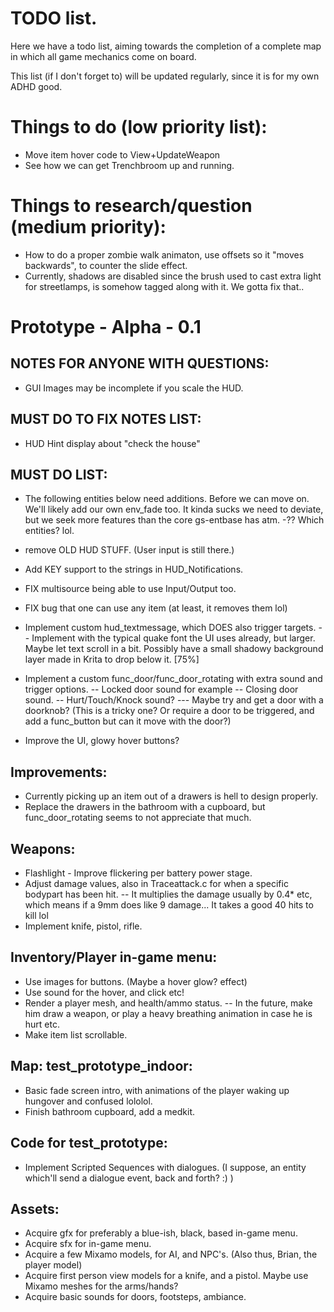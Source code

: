 # TODO list.
Here we have a todo list, aiming towards the completion of a complete map
in which all game mechanics come on board.

This list (if I don't forget to) will be updated regularly, since it is for
my own ADHD good.

# Things to do (low priority list):
- Move item hover code to View+UpdateWeapon
- See how we can get Trenchbroom up and running.

# Things to research/question (medium priority):
- How to do a proper zombie walk animaton, use offsets so it "moves backwards", to counter the slide effect.
- Currently, shadows are disabled since the brush used to cast extra light for streetlamps, is somehow tagged along with it.
  We gotta fix that..

# Prototype - Alpha - 0.1
## NOTES FOR ANYONE WITH QUESTIONS:
- GUI Images may be incomplete if you scale the HUD.

## MUST DO TO FIX NOTES LIST:
- HUD Hint display about "check the house"

## MUST DO LIST:

- The following entities below need additions. Before we can move on.
We'll likely add our own env_fade too. It kinda sucks we need to
deviate, but we seek more features than the core gs-entbase has atm.
  -?? Which entities? lol.

- remove OLD HUD STUFF. (User input is still there.)

- Add KEY support to the strings in HUD_Notifications.

- FIX multisource being able to use Input/Output too.
- FIX bug that one can use any item (at least, it removes them lol) 

- Implement custom hud_textmessage, which DOES also trigger targets.
  -- Implement with the typical quake font the UI uses already, but
     larger. Maybe let text scroll in a bit. Possibly have a small shadowy background layer made in Krita to drop below it.
  [75%]

- Implement a custom func_door/func_door_rotating with extra sound and trigger options.
  -- Locked door sound for example
  -- Closing door sound.
  -- Hurt/Touch/Knock sound?
  --- Maybe try and get a door with a doorknob? (This is a tricky one?
  Or require a door to be triggered, and add a func_button but can it move with the door?)

- Improve the UI, glowy hover buttons?

## Improvements:
- Currently picking up an item out of a drawers is hell to design properly.
- Replace the drawers in the bathroom with a cupboard, but func_door_rotating seems to not appreciate that much.

## Weapons:
- Flashlight - Improve flickering per battery power stage.
- Adjust damage values, also in Traceattack.c for when a specific bodypart has been hit.
    -- It multiplies the damage usually by 0.4* etc, which means if a 9mm does like 9 damage... It takes a good 40 hits to kill lol
- Implement knife, pistol, rifle.

## Inventory/Player in-game menu:
- Use images for buttons. (Maybe a hover glow? effect)
- Use sound for the hover, and click etc!
- Render a player mesh, and health/ammo status.
    -- In the future, make him draw a weapon, or play a heavy breathing animation in case he is hurt etc.
- Make item list scrollable.

## Map: test_prototype_indoor:
- Basic fade screen intro, with animations of the player waking up hungover and confused lololol.
- Finish bathroom cupboard, add a medkit.
## Code for test_prototype:
- Implement Scripted Sequences with dialogues. (I suppose, an entity which'll send a dialogue event, back and forth? :) )

## Assets:
- Acquire gfx for preferably a blue-ish, black, based in-game menu.
- Acquire sfx for in-game menu.
- Acquire a few Mixamo models, for AI, and NPC's. (Also thus, Brian, the player model)
- Acquire first person view models for a knife, and a pistol. Maybe use Mixamo meshes for the arms/hands?
- Acquire basic sounds for doors, footsteps, ambiance.
